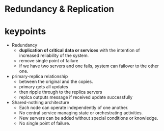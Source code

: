 Redundancy & Replication
====
# keypoints
- Redundancy
    - **duplication of critical data or services** with the intention of increased reliability of the system.
    - remove single point of failure
    - if we have two servers and one fails, system can failover to the other one.
- primary-replica relationship
    - between the original and the copies. 
    - primary gets all updates
    - then ripple through to the replica servers
    - replca outputs message if received update successfully
- Shared-nothing architecture
  - Each node can operate independently of one another.
  - No central service managing state or orchestrating activities.
  - New servers can be added without special conditions or knowledge.
  - No single point of failure.


